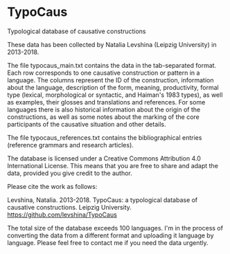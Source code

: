 # TypoCaus
Typological database of causative constructions

These data has been collected by Natalia Levshina (Leipzig University) in 2013-2018.

The file typocaus_main.txt contains the data in the tab-separated format. Each row corresponds to one causative construction or pattern in a language. The columns represent the ID of the construction, information about the language, description of the form, meaning, productivity, formal type (lexical, morphological or syntactic, and Haiman's 1983 types), as well as examples, their glosses and translations and references. For some languages there is also historical information about the origin of the constructions, as well as some notes about the marking of the core participants of the causative situation and other details.  

The file typocaus_references.txt contains the bibliographical entries (reference grammars and research articles).

The database is licensed under a Creative Commons Attribution 4.0 International License. This means that you are free to share and adapt the data, provided you give credit to the author. 

Please cite the work as follows:

Levshina, Natalia. 2013-2018. TypoCaus: a typological database of causative constructions. Leipzig University. https://github.com/levshina/TypoCaus

The total size of the database exceeds 100 languages. I'm in the process of converting the data from a different format and uploading it language by language. Please feel free to contact me if you need the data urgently.
